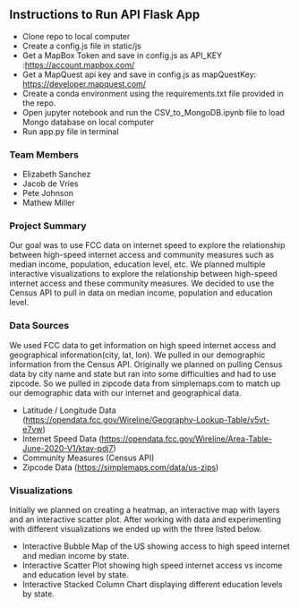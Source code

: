 ## Instructions to Run API Flask App
- Clone repo to local computer
- Create a config.js file in static/js
- Get a MapBox Token and save in config.js as API_KEY :https://account.mapbox.com/
- Get a MapQuest api key and save in config.js as mapQuestKey: https://developer.mapquest.com/
- Create a conda environment using the requirements.txt file provided in the repo.
- Open jupyter notebook and run the CSV_to_MongoDB.ipynb file to load Mongo database on local computer
- Run app.py file in terminal

### Team Members
- Elizabeth Sanchez
- Jacob de Vries
- Pete Johnson
- Mathew Miller

### Project Summary
Our goal was to use FCC data on internet speed to explore the relationship between high-speed internet access and community measures such as median income, population, education level, etc.
We planned multiple interactive visualizations to explore the relationship between high-speed internet access and these community measures.
We decided to use the Census API to pull in data on median income, population and education level.

### Data Sources
We used FCC data to get information on high speed internet access and geographical information(city, lat, lon).
We pulled in our demographic information from the Census API.
Originally we planned on pulling Census data by city name and state but ran into some difficulties and had to use zipcode. So we pulled in zipcode data from simplemaps.com to match up our demographic data with our internet and geographical data.

- Latitude / Longitude Data (https://opendata.fcc.gov/Wireline/Geography-Lookup-Table/v5vt-e7vw)
- Internet Speed Data (https://opendata.fcc.gov/Wireline/Area-Table-June-2020-V1/ktav-pdj7)
- Community Measures  (Census API)
- Zipcode Data (https://simplemaps.com/data/us-zips)

### Visualizations
Initially we planned on creating a heatmap, an interactive map with layers and an interactive scatter plot. After working with data and experimenting with different visualizations we ended up with the three listed below.

- Interactive Bubble Map of the US showing access to high speed internet and median income by state.
- Interactive Scatter Plot showing high speed internet access vs income and education level by state.
- Interactive Stacked Column Chart displaying different education levels by state.
